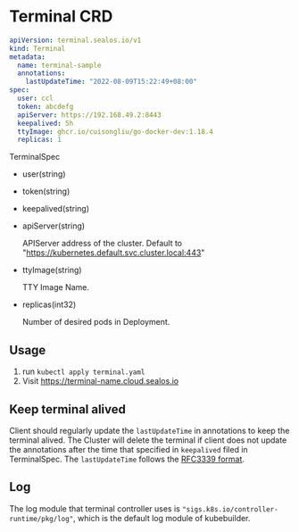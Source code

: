 # Terminal CRD
```yaml
apiVersion: terminal.sealos.io/v1
kind: Terminal
metadata:
  name: terminal-sample
  annotations:
    lastUpdateTime: "2022-08-09T15:22:49+08:00"
spec:
  user: ccl
  token: abcdefg
  apiServer: https://192.168.49.2:8443
  keepalived: 5h
  ttyImage: ghcr.io/cuisongliu/go-docker-dev:1.18.4
  replicas: 1
```

TerminalSpec
- user(string)
- token(string)
- keepalived(string) 
- apiServer(string)

  APIServer address of the cluster. Default to "https://kubernetes.default.svc.cluster.local:443"

- ttyImage(string)

    TTY Image Name. 

- replicas(int32)
  
    Number of desired pods in Deployment. 

## Usage
1. run `kubectl apply terminal.yaml`
3. Visit https://terminal-name.cloud.sealos.io

## Keep terminal alived

Client should regularly update the `lastUpdateTime` in annotations to keep the terminal alived. The Cluster will delete the terminal if client does not update the annotations after the time that specified in `keepalived` filed in TerminalSpec.
The `lastUpdateTime` follows the [RFC3339 format](https://www.rfc-editor.org/rfc/rfc3339).

## Log
The log module that terminal controller uses is `"sigs.k8s.io/controller-runtime/pkg/log"`, which is the default log module of kubebuilder.
